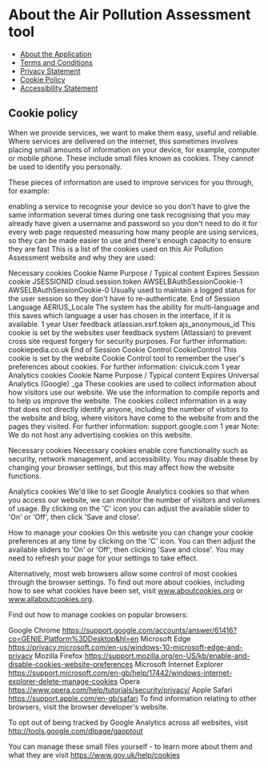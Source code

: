# About the Air Pollution Assessment tool

- [About the Application](about-the-application.md)
- [Terms and Conditions](3-terms-and-conditions.md)
- [Privacy Statement](4-privacy-statement.md)
- [Cookie Policy](5-cookie-policy.md)
- [Accessibility Statement](6-accessibility-statement.md)

## Cookie policy

When we provide services, we want to make them easy, useful and reliable. Where services are delivered on the internet, this sometimes involves placing small amounts of information on your device, for example, computer or mobile phone. These include small files known as cookies. They cannot be used to identify you personally.

These pieces of information are used to improve services for you through, for example:

enabling a service to recognise your device so you don't have to give the same information several times during one task
recognising that you may already have given a username and password so you don't need to do it for every web page requested
measuring how many people are using services, so they can be made easier to use and there's enough capacity to ensure they are fast
This is a list of the cookies used on this Air Pollution Assessment website and why they are used:

Necessary cookies
Cookie	Name	Purpose / Typical content	Expires
Session cookie	JSESSIONID
cloud.session.token
AWSELBAuthSessionCookie-1
AWSELBAuthSessionCookie-0	Usually used to maintain a logged status for the user session so they don't have to re-authenticate.	End of Session
Language	AERIUS_Locale	The system has the ability for multi-language and this saves which language a user has chosen in the interface, if it is available.	1 year
User feedback	atlassian.xsrf.token
ajs_anonymous_id	This cookie is set by the websites user feedback system (Atlassian) to prevent cross site request forgery for security purposes. For further information: cookiepedia.co.uk	End of Session
Cookie Control	CookieControl	This cookie is set by the website Cookie Control tool to remember the user's preferences about cookies. For further information: civicuk.com	1 year
Analytics cookies
Cookie	Name	Purpose / Typical content	Expires
Universal Analytics (Google)	_ga	These cookies are used to collect information about how visitors use our website. We use the information to compile reports and to help us improve the website. The cookies collect information in a way that does not directly identify anyone, including the number of visitors to the website and blog, where visitors have come to the website from and the pages they visited. For further information: support.google.com	1 year
Note: We do not host any advertising cookies on this website.

Necessary cookies
Necessary cookies enable core functionality such as security, network management, and accessibility. You may disable these by changing your browser settings, but this may affect how the website functions.

Analytics cookies
We'd like to set Google Analytics cookies so that when you access our website, we can monitor the number of visitors and volumes of usage. By clicking on the 'C' icon you can adjust the available slider to 'On' or 'Off', then click 'Save and close'.

How to manage your cookies
On this website you can change your cookie preferences at any time by clicking on the 'C' icon. You can then adjust the available sliders to 'On' or 'Off', then clicking 'Save and close'. You may need to refresh your page for your settings to take effect.

Alternatively, most web browsers allow some control of most cookies through the browser settings. To find out more about cookies, including how to see what cookies have been set, visit www.aboutcookies.org or www.allaboutcookies.org.

Find out how to manage cookies on popular browsers:

Google Chrome
https://support.google.com/accounts/answer/61416?co=GENIE.Platform%3DDesktop&hl=en
Microsoft Edge
https://privacy.microsoft.com/en-us/windows-10-microsoft-edge-and-privacy
Mozilla Firefox
https://support.mozilla.org/en-US/kb/enable-and-disable-cookies-website-preferences
Microsoft Internet Explorer
https://support.microsoft.com/en-gb/help/17442/windows-internet-explorer-delete-manage-cookies
Opera
https://www.opera.com/help/tutorials/security/privacy/
Apple Safari
https://support.apple.com/en-gb/safari
To find information relating to other browsers, visit the browser developer's website.

To opt out of being tracked by Google Analytics across all websites, visit
http://tools.google.com/dlpage/gaoptout

You can manage these small files yourself - to learn more about them and what they are visit
https://www.gov.uk/help/cookies
